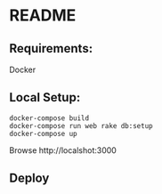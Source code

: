 # README

## Requirements:

Docker

## Local Setup:

```
docker-compose build
docker-compose run web rake db:setup
docker-compose up
```

Browse http://localshot:3000

## Deploy
